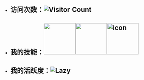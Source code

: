 - ## 访问次数：![Visitor Count](https://profile-counter.glitch.me/aizsy/count.svg)
- ## 我的技能：<img height="100" width="100" src="https://cdn.jsdelivr.net/gh/sun0225SUN/sun0225SUN/assets/images/vscode.webp"><img height="100" width="100" src="https://cdn.jsdelivr.net/gh/sun0225SUN/sun0225SUN/assets/images/python.webp"><img src="https://techstack-generator.vercel.app/mysql-icon.svg" alt="icon" height="100" width="100">
- ## 我的活跃度：<img src="https://github-readme-activity-graph.vercel.app/graph?username=aizsy&theme=github-compact&custom_title=Activity&radius=30&height=250" alt="Lazy">
